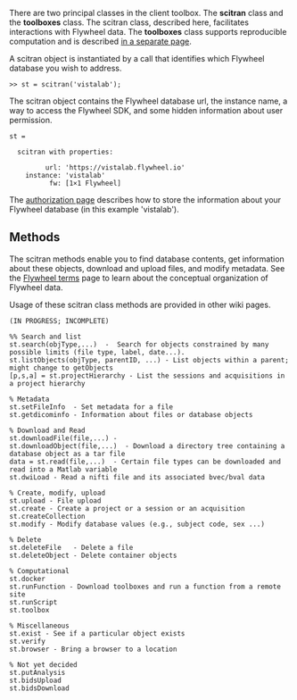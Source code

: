 There are two principal classes in the client toolbox.  The **scitran** class and the **toolboxes** class.  The scitran class, described here, facilitates interactions with Flywheel data.  The **toolboxes** class supports reproducible computation and is described [in a separate page](Toolboxes).

A scitran object is instantiated by a call that identifies which Flywheel database you wish to address. 
```
>> st = scitran('vistalab');
```

The scitran object contains the Flywheel database url, the instance name, a way to access the Flywheel SDK, and some hidden information about user permission.
```
st = 

  scitran with properties:

         url: 'https://vistalab.flywheel.io'
    instance: 'vistalab'
          fw: [1×1 Flywheel]
```
The [authorization page](Authorization) describes how to store the information about your Flywheel database (in this example 'vistalab').

## Methods

The scitran methods enable you to find database contents, get information about these objects, download and upload files, and modify metadata. See the [Flywheel terms](Flywheel-terms) page to learn about the conceptual organization of Flywheel data.

Usage of these scitran class methods are provided in other wiki pages.

```
(IN PROGRESS; INCOMPLETE)

%% Search and list
st.search(objType,...)  -  Search for objects constrained by many possible limits (file type, label, date...).
st.listObjects(objType, parentID, ...) - List objects within a parent; might change to getObjects
[p,s,a] = st.projectHierarchy - List the sessions and acquisitions in a project hierarchy

% Metadata
st.setFileInfo  - Set metadata for a file
st.getdicominfo - Information about files or database objects

% Download and Read
st.downloadFile(file,...) -
st.downloadObject(file,...)  - Download a directory tree containing a database object as a tar file
data = st.read(file,...)  - Certain file types can be downloaded and read into a Matlab variable  
st.dwiLoad - Read a nifti file and its associated bvec/bval data

% Create, modify, upload
st.upload - File upload
st.create - Create a project or a session or an acquisition
st.createCollection
st.modify - Modify database values (e.g., subject code, sex ...)

% Delete
st.deleteFile   - Delete a file
st.deleteObject - Delete container objects

% Computational
st.docker
st.runFunction - Download toolboxes and run a function from a remote site
st.runScript
st.toolbox

% Miscellaneous
st.exist - See if a particular object exists
st.verify
st.browser - Bring a browser to a location

% Not yet decided
st.putAnalysis
st.bidsUpload
st.bidsDownload
```





